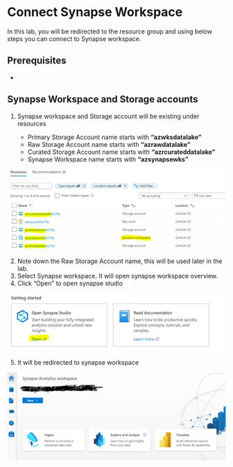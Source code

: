 # Connect Synapse Workspace

In this lab, you will be redirected to the resource group and using below steps you can connect to Synapse workspace.

## Prerequisites

- 

## Synapse Workspace and Storage accounts

1. Synapse workspace and Storage account will be existing under resources

    -	Primary Storage Account name starts with **“azwksdatalake”**
    -	Raw Storage Account name starts with **“azrawdatalake”** 
    -	Curated Storage Account name starts with **“azrcurateddatalake”** 
    -	Synapse Workspace name starts with **“azsynapsewks”** 
    
    
 ![storage](./assets/1_chk_storage_accounts.jpg "Select storage accounts")

2. Note down the Raw Storage Account name, this will be used later in the lab.
3. Select Synapse workspace. It will open synapse workspace overview.
4. Click “Open” to open synapse studio

 ![ws](./assets/2_open_ws.jpg "open WS")

5. It will be redirected to synapse workspace 

 ![viewws](./assets/3_ws.jpg "view WS")
